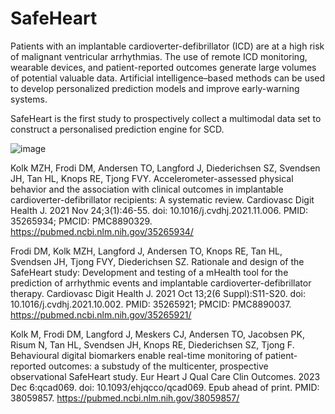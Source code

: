 # SafeHeart

Patients with an implantable cardioverter-defibrillator (ICD) are at a high risk of malignant ventricular arrhythmias. The use of remote ICD monitoring, wearable devices, and patient-reported outcomes generate large volumes of potential valuable data. Artificial intelligence–based methods can be used to develop personalized prediction models and improve early-warning systems.

SafeHeart is the first study to prospectively collect a multimodal data set to construct a personalised prediction engine for SCD.

![image](https://github.com/mzhkolk/SafeHeart-project/assets/72930961/3bad2690-1856-4268-a425-a023c213b188)

Kolk MZH, Frodi DM, Andersen TO, Langford J, Diederichsen SZ, Svendsen JH, Tan HL, Knops RE, Tjong FVY. Accelerometer-assessed physical behavior and the association with clinical outcomes in implantable cardioverter-defibrillator recipients: A systematic review. Cardiovasc Digit Health J. 2021 Nov 24;3(1):46-55. doi: 10.1016/j.cvdhj.2021.11.006. PMID: 35265934; PMCID: PMC8890329.
https://pubmed.ncbi.nlm.nih.gov/35265934/

Frodi DM, Kolk MZH, Langford J, Andersen TO, Knops RE, Tan HL, Svendsen JH, Tjong FVY, Diederichsen SZ. Rationale and design of the SafeHeart study: Development and testing of a mHealth tool for the prediction of arrhythmic events and implantable cardioverter-defibrillator therapy. Cardiovasc Digit Health J. 2021 Oct 13;2(6 Suppl):S11-S20. doi: 10.1016/j.cvdhj.2021.10.002. PMID: 35265921; PMCID: PMC8890037.
https://pubmed.ncbi.nlm.nih.gov/35265921/

Kolk M, Frodi DM, Langford J, Meskers CJ, Andersen TO, Jacobsen PK, Risum N, Tan HL, Svendsen JH, Knops RE, Diederichsen SZ, Tjong F. Behavioural digital biomarkers enable real-time monitoring of patient-reported outcomes: a substudy of the multicenter, prospective observational SafeHeart study. Eur Heart J Qual Care Clin Outcomes. 2023 Dec 6:qcad069. doi: 10.1093/ehjqcco/qcad069. Epub ahead of print. PMID: 38059857.
https://pubmed.ncbi.nlm.nih.gov/38059857/
